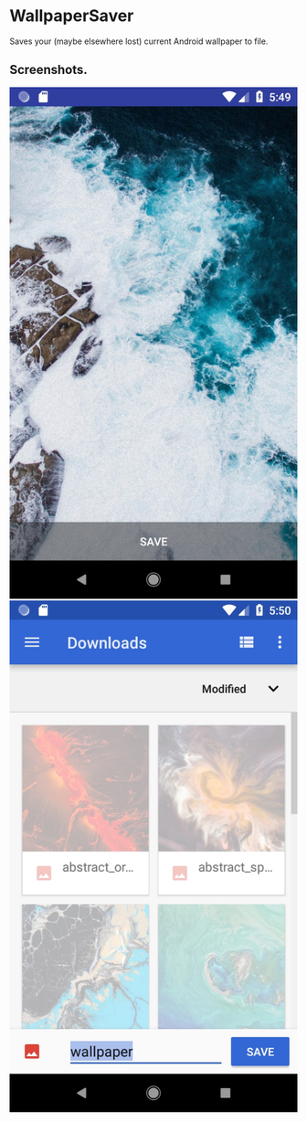 # WallpaperSaver

Saves your (maybe elsewhere lost) current Android wallpaper to file.

## Screenshots.
![Screenshot](./screenshots/Screenshot_1525974597.jpg)![Screenshot](./screenshots/Screenshot_1525974606.jpg)
